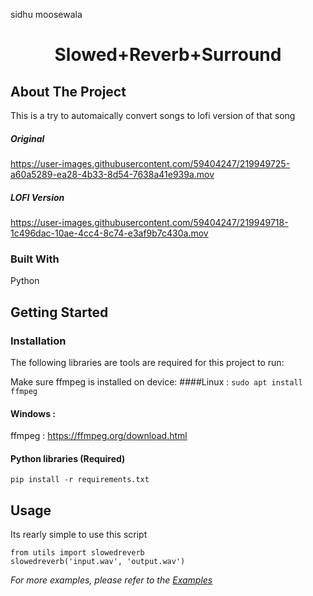 sidhu moosewala
  <h1 align="center">Slowed+Reverb+Surround </h1>

<!-- ![image](https://user-images.githubusercontent.com/59404247/219950202-1f3e4eaa-403b-4b42-becd-e8430ae04462.png) -->


<!-- ABOUT THE PROJECT -->
## About The Project

This is a try to automaically convert songs to lofi version of that song



##### Original
https://user-images.githubusercontent.com/59404247/219949725-a60a5289-ea28-4b33-8d54-7638a41e939a.mov

##### LOFI Version
https://user-images.githubusercontent.com/59404247/219949718-1c496dac-10ae-4cc4-8c74-e3af9b7c430a.mov



### Built With

Python




<!-- GETTING STARTED -->
## Getting Started

### Installation

The following libraries are tools are required for this project to run:

Make sure ffmpeg is installed on device:
####Linux : 
`
sudo apt install ffmpeg
`

#### Windows : 

ffmpeg : https://ffmpeg.org/download.html

#### Python libraries (Required)

`
pip install -r requirements.txt
`


<!-- USAGE EXAMPLES -->
## Usage
Its rearly simple to use this script 
```
from utils import slowedreverb
slowedreverb('input.wav', 'output.wav')
```


_For more examples, please refer to the [Examples](https://github.com/samarthshrivas/Slowed-Reverbed/tree/main/example)_



